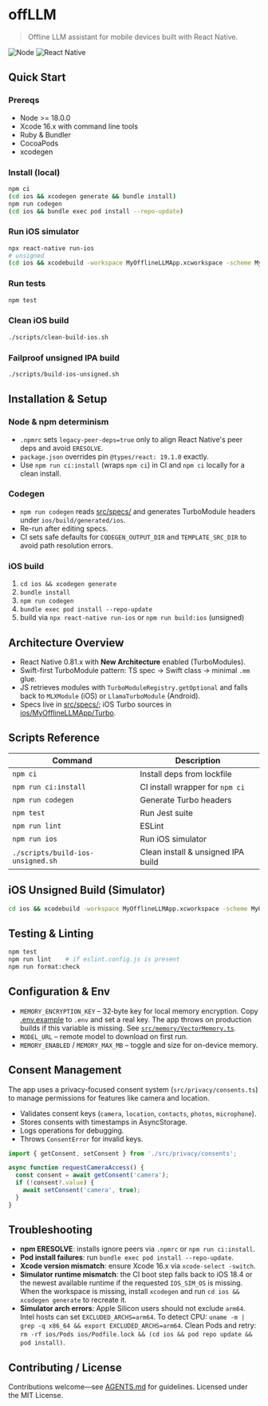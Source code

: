 # offLLM

> Offline LLM assistant for mobile devices built with React Native.

![Node](https://img.shields.io/badge/node-%3E=18.0.0-43853d?logo=node.js) ![React Native](https://img.shields.io/badge/React%20Native-0.81.x-61DAFB?logo=react)

## Quick Start

### Prereqs

- Node >= 18.0.0
- Xcode 16.x with command line tools
- Ruby & Bundler
- CocoaPods
- xcodegen

### Install (local)

```bash
npm ci
(cd ios && xcodegen generate && bundle install)
npm run codegen
(cd ios && bundle exec pod install --repo-update)
```

### Run iOS simulator

```bash
npx react-native run-ios
# unsigned
(cd ios && xcodebuild -workspace MyOfflineLLMApp.xcworkspace -scheme MyOfflineLLMApp -configuration Release -sdk iphonesimulator CODE_SIGNING_ALLOWED=NO CODE_SIGN_IDENTITY='' CODE_SIGNING_REQUIRED=NO)
```

### Run tests

```bash
npm test
```

### Clean iOS build

```bash
./scripts/clean-build-ios.sh
```

### Failproof unsigned IPA build

```bash
./scripts/build-ios-unsigned.sh
```

## Installation & Setup

### Node & npm determinism

- `.npmrc` sets `legacy-peer-deps=true` only to align React Native's peer deps and avoid `ERESOLVE`.
- `package.json` overrides pin `@types/react: 19.1.0` exactly.
- Use `npm run ci:install` (wraps `npm ci`) in CI and `npm ci` locally for a clean install.

### Codegen

 - `npm run codegen` reads [src/specs/](src/specs/) and generates TurboModule headers under `ios/build/generated/ios`.
 - Re-run after editing specs.
 - CI sets safe defaults for `CODEGEN_OUTPUT_DIR` and `TEMPLATE_SRC_DIR` to avoid path resolution errors.

### iOS build

1. `cd ios && xcodegen generate`
2. `bundle install`
3. `npm run codegen`
4. `bundle exec pod install --repo-update`
5. build via `npx react-native run-ios` or `npm run build:ios` (unsigned)

## Architecture Overview

- React Native 0.81.x with **New Architecture** enabled (TurboModules).
- Swift-first TurboModule pattern: TS spec → Swift class → minimal `.mm` glue.
- JS retrieves modules with `TurboModuleRegistry.getOptional` and falls back to `MLXModule` (iOS) or `LlamaTurboModule` (Android).
- Specs live in [src/specs/](src/specs/); iOS Turbo sources in [ios/MyOfflineLLMApp/Turbo](ios/MyOfflineLLMApp/Turbo).

## Scripts Reference

| Command              | Description                     |
| -------------------- | ------------------------------- |
| `npm ci`             | Install deps from lockfile      |
| `npm run ci:install` | CI install wrapper for `npm ci` |
| `npm run codegen`    | Generate Turbo headers          |
| `npm test`           | Run Jest suite                  |
| `npm run lint`       | ESLint                          |
| `npm run ios`        | Run iOS simulator               |
| `./scripts/build-ios-unsigned.sh` | Clean install & unsigned IPA build |

## iOS Unsigned Build (Simulator)

```bash
cd ios && xcodebuild -workspace MyOfflineLLMApp.xcworkspace -scheme MyOfflineLLMApp -configuration Release -sdk iphonesimulator CODE_SIGNING_ALLOWED=NO CODE_SIGN_IDENTITY='' CODE_SIGNING_REQUIRED=NO
```

## Testing & Linting

```bash
npm test
npm run lint    # if eslint.config.js is present
npm run format:check
```

## Configuration & Env

- `MEMORY_ENCRYPTION_KEY` – 32‑byte key for local memory encryption. Copy [.env.example](.env.example) to `.env` and set a real key. The app throws on production builds if this variable is missing. See [`src/memory/VectorMemory.ts`](src/memory/VectorMemory.ts).
- `MODEL_URL` – remote model to download on first run.
- `MEMORY_ENABLED` / `MEMORY_MAX_MB` – toggle and size for on-device memory.

## Consent Management

The app uses a privacy-focused consent system (`src/privacy/consents.ts`) to manage permissions for features like camera and location.

- Validates consent keys (`camera`, `location`, `contacts`, `photos`, `microphone`).
- Stores consents with timestamps in AsyncStorage.
- Logs operations for debugging.
- Throws `ConsentError` for invalid keys.

```typescript
import { getConsent, setConsent } from './src/privacy/consents';

async function requestCameraAccess() {
  const consent = await getConsent('camera');
  if (!consent?.value) {
    await setConsent('camera', true);
  }
}
```

## Troubleshooting

- **npm ERESOLVE**: installs ignore peers via `.npmrc` or `npm run ci:install`.
- **Pod install failures**: run `bundle exec pod install --repo-update`.
- **Xcode version mismatch**: ensure Xcode 16.x via `xcode-select -switch`.
- **Simulator runtime mismatch**: the CI boot step falls back to iOS 18.4 or the newest available runtime if the requested `IOS_SIM_OS` is missing. When the workspace is missing, install `xcodegen` and run `cd ios && xcodegen generate` to recreate it.
- **Simulator arch errors**: Apple Silicon users should not exclude `arm64`. Intel hosts can set `EXCLUDED_ARCHS=arm64`. To detect CPU: `uname -m | grep -q x86_64 && export EXCLUDED_ARCHS=arm64`. Clean Pods and retry: `rm -rf ios/Pods ios/Podfile.lock && (cd ios && pod repo update && pod install)`.

## Contributing / License

Contributions welcome—see [AGENTS.md](AGENTS.md) for guidelines.
Licensed under the MIT License.
